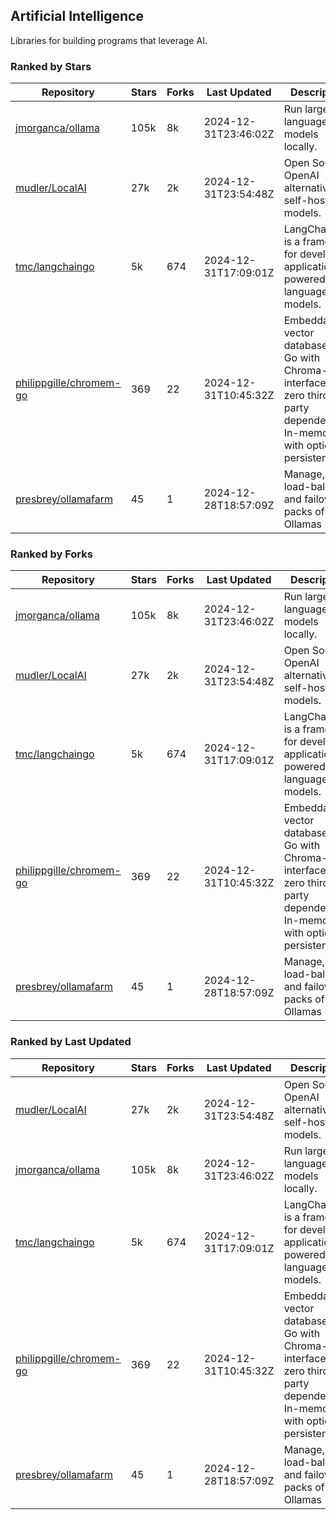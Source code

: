 ## Artificial Intelligence

Libraries for building programs that leverage AI.

### Ranked by Stars

| Repository | Stars | Forks | Last Updated | Description | 
|------------|-------|-------|--------------|-------------|
| [jmorganca/ollama](https://github.com/jmorganca/ollama) | 105k | 8k | 2024-12-31T23:46:02Z |  Run large language models locally. |
| [mudler/LocalAI](https://github.com/mudler/LocalAI) | 27k | 2k | 2024-12-31T23:54:48Z |  Open Source OpenAI alternative, self-host AI models. |
| [tmc/langchaingo](https://github.com/tmc/langchaingo) | 5k | 674 | 2024-12-31T17:09:01Z |  LangChainGo is a framework for developing applications powered by language models. |
| [philippgille/chromem-go](https://github.com/philippgille/chromem-go) | 369 | 22 | 2024-12-31T10:45:32Z |  Embeddable vector database for Go with Chroma-like interface and zero third-party dependencies. In-memory with optional persistence. |
| [presbrey/ollamafarm](https://github.com/presbrey/ollamafarm) | 45 | 1 | 2024-12-28T18:57:09Z |  Manage, load-balance, and failover packs of Ollamas |

### Ranked by Forks

| Repository | Stars | Forks | Last Updated | Description | 
|------------|-------|-------|--------------|-------------|
| [jmorganca/ollama](https://github.com/jmorganca/ollama) | 105k | 8k | 2024-12-31T23:46:02Z |  Run large language models locally. |
| [mudler/LocalAI](https://github.com/mudler/LocalAI) | 27k | 2k | 2024-12-31T23:54:48Z |  Open Source OpenAI alternative, self-host AI models. |
| [tmc/langchaingo](https://github.com/tmc/langchaingo) | 5k | 674 | 2024-12-31T17:09:01Z |  LangChainGo is a framework for developing applications powered by language models. |
| [philippgille/chromem-go](https://github.com/philippgille/chromem-go) | 369 | 22 | 2024-12-31T10:45:32Z |  Embeddable vector database for Go with Chroma-like interface and zero third-party dependencies. In-memory with optional persistence. |
| [presbrey/ollamafarm](https://github.com/presbrey/ollamafarm) | 45 | 1 | 2024-12-28T18:57:09Z |  Manage, load-balance, and failover packs of Ollamas |

### Ranked by Last Updated

| Repository | Stars | Forks | Last Updated | Description | 
|------------|-------|-------|--------------|-------------|
| [mudler/LocalAI](https://github.com/mudler/LocalAI) | 27k | 2k | 2024-12-31T23:54:48Z |  Open Source OpenAI alternative, self-host AI models. |
| [jmorganca/ollama](https://github.com/jmorganca/ollama) | 105k | 8k | 2024-12-31T23:46:02Z |  Run large language models locally. |
| [tmc/langchaingo](https://github.com/tmc/langchaingo) | 5k | 674 | 2024-12-31T17:09:01Z |  LangChainGo is a framework for developing applications powered by language models. |
| [philippgille/chromem-go](https://github.com/philippgille/chromem-go) | 369 | 22 | 2024-12-31T10:45:32Z |  Embeddable vector database for Go with Chroma-like interface and zero third-party dependencies. In-memory with optional persistence. |
| [presbrey/ollamafarm](https://github.com/presbrey/ollamafarm) | 45 | 1 | 2024-12-28T18:57:09Z |  Manage, load-balance, and failover packs of Ollamas |


